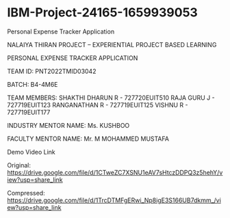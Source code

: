 # IBM-Project-24165-1659939053
Personal Expense Tracker Application

NALAIYA THIRAN PROJECT – EXPERIENTIAL PROJECT BASED LEARNING

PERSONAL EXPENSE TRACKER APPLICATION

TEAM ID: PNT2022TMID03042

BATCH: B4-4M6E

TEAM MEMBERS:
SHAKTHI DHARUN R - 727720EUIT510
RAJA GURU J - 727719EUIT123
RANGANATHAN R - 727719EUIT125
VISHNU R - 727719EUIT177

INDUSTRY MENTOR NAME: Ms. KUSHBOO

FACULTY MENTOR NAME: Mr. M MOHAMMED MUSTAFA

Demo Video Link

Original:
https://drive.google.com/file/d/1CTweZC7XSNU1eAV7sHtczDDPQ3z5hehY/view?usp=share_link

Compressed:
https://drive.google.com/file/d/1TrcDTMFgERwi_Np8igE3S166UB7dkmm_/view?usp=share_link
